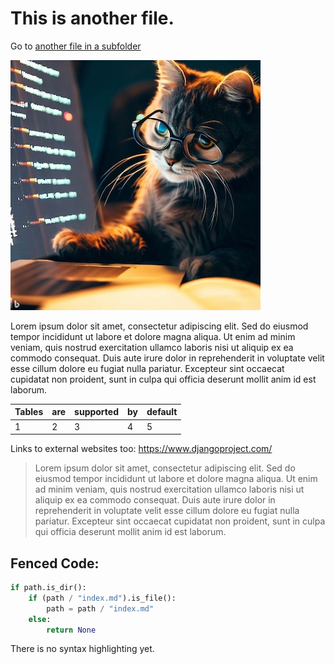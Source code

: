 # This is another file.

Go to [another file in a subfolder](subfolder_a/another-file.md)

![](./img/cat_studying_glasses.jpg)

Lorem ipsum dolor sit amet, consectetur adipiscing elit. Sed do eiusmod tempor incididunt ut labore et dolore magna aliqua. Ut enim ad minim veniam, quis nostrud exercitation ullamco laboris nisi ut aliquip ex ea commodo consequat. Duis aute irure dolor in reprehenderit in voluptate velit esse cillum dolore eu fugiat nulla pariatur. Excepteur sint occaecat cupidatat non proident, sunt in culpa qui officia deserunt mollit anim id est laborum.


| Tables | are | supported | by | default |
|--------|-----|-----------|----|---------|
| 1      | 2   | 3         | 4  | 5       | 

Links to external websites too: https://www.djangoproject.com/

> Lorem ipsum dolor sit amet, consectetur adipiscing elit. Sed do eiusmod tempor incididunt ut labore et dolore magna aliqua. Ut enim ad minim veniam, quis nostrud exercitation ullamco laboris nisi ut aliquip ex ea commodo consequat. Duis aute irure dolor in reprehenderit in voluptate velit esse cillum dolore eu fugiat nulla pariatur. Excepteur sint occaecat cupidatat non proident, sunt in culpa qui officia deserunt mollit anim id est laborum.

## Fenced Code:

```python
if path.is_dir():
    if (path / "index.md").is_file():
        path = path / "index.md"
    else:
        return None
```

There is no syntax highlighting yet.